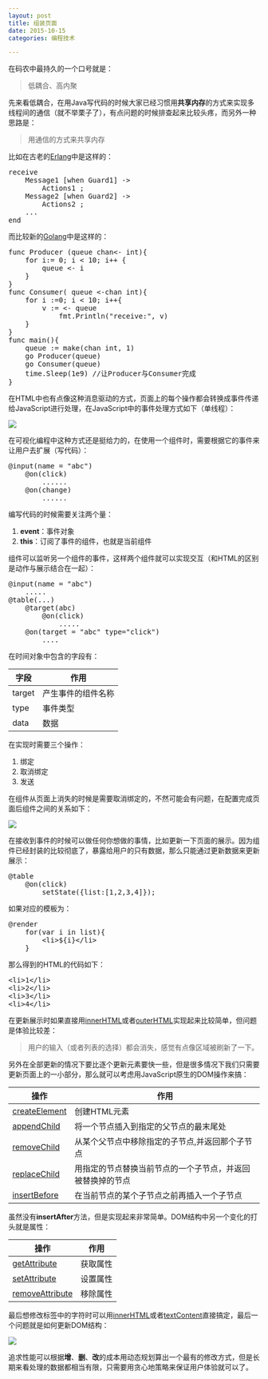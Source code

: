 ```yaml
---
layout: post
title: 组装页面
date: 2015-10-15
categories: 编程技术

---
```


在码农中最持久的一个口号就是：

> 低耦合、高内聚

先来看低耦合，在用Java写代码的时候大家已经习惯用**共享内存**的方式来实现多线程间的通信（就不举栗子了），有点问题的时候排查起来比较头疼，而另外一种思路是：

> 用通信的方式来共享内存

比如在古老的[Erlang](http://svn.liancheng.info/cpie-cn/trunk/.build/html/part-i/chapter-5.html)中是这样的：

<pre class="prettyprint">
receive
    Message1 [when Guard1] -&gt;
        Actions1 ;
    Message2 [when Guard2] -&gt;
        Actions2 ;
    ...
end
</pre>

而比较新的[Golang](http://www.cnblogs.com/hustcat/p/4003729.html)中是这样的：

<pre class="prettyprint">
func Producer (queue chan&lt;- int){
    for i:= 0; i &lt; 10; i++ {
        queue &lt;- i
    }
}
func Consumer( queue &lt;-chan int){
    for i :=0; i &lt; 10; i++{
        v := &lt;- queue
            fmt.Println("receive:", v)
    }
}
func main(){
    queue := make(chan int, 1)
    go Producer(queue)
    go Consumer(queue)
    time.Sleep(1e9) //让Producer与Consumer完成
}
</pre>

在HTML中也有点像这种消息驱动的方式，页面上的每个操作都会转换成事件传递给JavaScript进行处理，在JavaScript中的事件处理方式如下（单线程）：

![](http://7xiz10.com1.z0.glb.clouddn.com/Build-Up-Page.jpg)

在可视化编程中这种方式还是挺给力的，在使用一个组件时，需要根据它的事件来让用户去扩展（写代码）：

<pre class="prettyprint">
@input(name = "abc")
    @on(click)
        ......
    @on(change)
        ......
</pre>

编写代码的时候需要关注两个量：

1. **event**：事件对象
2. **this**：订阅了事件的组件，也就是当前组件

组件可以监听另一个组件的事件，这样两个组件就可以实现交互（和HTML的区别是动作与展示结合在一起）：

<pre class="prettyprint">
@input(name = "abc")
    .....
@table(...)
    @target(abc)
        @on(click)
            .....
    @on(target = "abc" type="click")
        ....
</pre>

在时间对象中包含的字段有：

字段|作用
-|-
target|产生事件的组件名称
type|事件类型
data|数据

在实现时需要三个操作：

1. 绑定
2. 取消绑定
3. 发送

在组件从页面上消失的时候是需要取消绑定的，不然可能会有问题，在配置完成页面后组件之间的关系如下：

![](http://7xiz10.com1.z0.glb.clouddn.com/Build-Up-Page-1.png)

在接收到事件的时候可以做任何你想做的事情，比如更新一下页面的展示。因为组件已经封装的比较彻底了，暴露给用户的只有数据，那么只能通过更新数据来更新展示：

<pre class="prettyprint">
@table
    @on(click)
        setState({list:[1,2,3,4]});
</pre>

如果对应的模板为：

<pre class="prettyprint">
@render
    for(var i in list){
        &lt;li&gt;${i}&lt;/li&gt;
    }
</pre>

那么得到的HTML的代码如下：

<pre class="prettyprint">
&lt;li&gt;1&lt;/li&gt;
&lt;li&gt;2&lt;/li&gt;
&lt;li&gt;3&lt;/li&gt;
&lt;li&gt;4&lt;/li&gt;
</pre>

在更新展示时如果直接用[innerHTML](http://www.w3school.com.cn/jsref/prop_tablerow_innerhtml.asp)或者[outerHTML](https://developer.mozilla.org/zh-CN/docs/Web/API/Element/outerHTML)实现起来比较简单，但问题是体验比较差：

> 用户的输入（或者列表的选择）都会消失，感觉有点像区域被刷新了一下。

另外在全部更新的情况下要比逐个更新元素要快一些，但是很多情况下我们只需要更新页面上的一小部分，那么就可以考虑用JavaScript原生的DOM操作来搞：

操作|作用
-|-
[createElement](https://developer.mozilla.org/zh-CN/docs/Web/API/Document/createElement)|创建HTML元素
[appendChild](https://developer.mozilla.org/zh-CN/docs/Web/API/Node/appendChild)|将一个节点插入到指定的父节点的最末尾处
[removeChild](https://developer.mozilla.org/zh-CN/docs/Web/API/Node/removeChild)|从某个父节点中移除指定的子节点,并返回那个子节点
[replaceChild](https://developer.mozilla.org/zh-CN/docs/Web/API/Node/replaceChild)|用指定的节点替换当前节点的一个子节点，并返回被替换掉的节点
[insertBefore](https://developer.mozilla.org/zh-CN/docs/Web/API/Node/insertBefore)|在当前节点的某个子节点之前再插入一个子节点

虽然没有**insertAfter**方法，但是实现起来非常简单。DOM结构中另一个变化的打头就是属性：

操作|作用
-|-
[getAttribute](https://developer.mozilla.org/zh-CN/docs/Web/API/Element/getAttribute)|获取属性
[setAttribute](https://developer.mozilla.org/zh-CN/docs/Web/API/element/setAttribute)|设置属性
[removeAttribute](https://developer.mozilla.org/zh-CN/docs/Web/API/element/removeAttribute)|移除属性

最后想修改标签中的字符时可以用[innerHTML](https://developer.mozilla.org/zh-CN/docs/Web/API/Element/innerHTML)或者[textContent](https://developer.mozilla.org/zh-CN/docs/Web/API/Node/textContent)直接搞定，最后一个问题就是如何更新DOM结构：

![](http://7xiz10.com1.z0.glb.clouddn.com/Build-Up-Page-2.png)

追求性能可以根据**增**、**删**、**改**的成本用动态规划算出一个最有的修改方式，但是长期来看处理的数据都相当有限，只需要用贪心地策略来保证用户体验就可以了。







